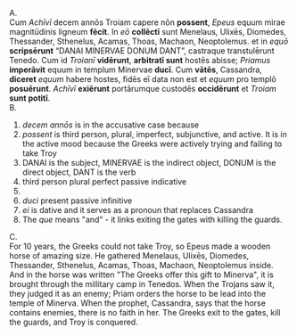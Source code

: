 A.  
Cum *Achīvī* decem annōs Troiam capere nōn **possent**, *Epeus* equum mirae magnitūdinis ligneum **fēcit**. In *eō* **collēctī** sunt Menelaus, Ulixēs, Diomedes, Thessander, Sthenelus, Acamas, Thoas, Machaon, Neoptolemus. et in *equō* **scripsērunt** “DANAI MINERVAE DONUM DANT”, castraque transtulērunt Tenedo. Cum id *Troianī* **vidērunt**, **arbitratī sunt** hostēs abisse; *Priamus* **imperāvit** equum in templum Minervae **ducī**. Cum **vātēs**, Cassandra, **diceret** *equum* habere hostes, fidēs eī data non est et *equum* pro templō **posuērunt**. *Achīvī* **exiērunt** portārumque custodēs **occidērunt** et *Troiam* **sunt potitī**.  
B.  
1. *decem annōs* is in the accusative case because 
2. *possent* is third person, plural, imperfect, subjunctive, and active. It is in the active mood because the Greeks were actively trying and failing to take Troy
3. DANAI is the subject, MINERVAE is the indirect object, DONUM is the direct object, DANT is the verb
4. third person plural perfect passive indicative
5. 
6. *duci* present passive infinitive
7. *ei* is dative and it serves as a pronoun that replaces Cassandra
8. The *que* means "and" - it links exiting the gates with killing the guards. 

C.  
For 10 years, the Greeks could not take Troy, so Epeus made a wooden horse of amazing size. He gathered Menelaus, Ulixēs, Diomedes, Thessander, Sthenelus, Acamas, Thoas, Machaon, Neoptolemus inside. And in the horse was written "The Greeks offer this gift to Minerva", it is brought through the millitary camp in Tenedos. When the Trojans saw it, they judged it as an enemy; Priam orders the horse to be lead into the temple of Minerva. When the prophet, Cassandra, says that the horse contains enemies, there is no faith in her. The Greeks exit to the gates, kill the guards, and Troy is conquered.  
